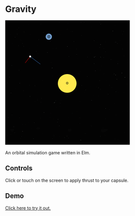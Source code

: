 Gravity
=======

[![You are a tiny capsule stuck in the vastness of space.](images/Gravity.png)](http://www.stephenbalaban.com/wp-content/uploads/2014/11/Gravity.html)

An orbital simulation game written in Elm.

## Controls

Click or touch on the screen to apply thrust to your capsule.

## Demo

[Click here to try it out.](http://www.stephenbalaban.com/wp-content/uploads/2014/11/Gravity.html)
